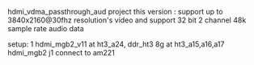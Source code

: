 hdmi_vdma_passthrough_aud project 
this version : support up to 3840x2160@30fhz resolution's video  and support 32 bit 2 channel 48k sample rate audio data


setup:
1 hdmi_mgb2_v11 at ht3_a24, ddr_ht3 8g at ht3_a15,a16,a17
hdmi_mgb2 j1 connect to am221
